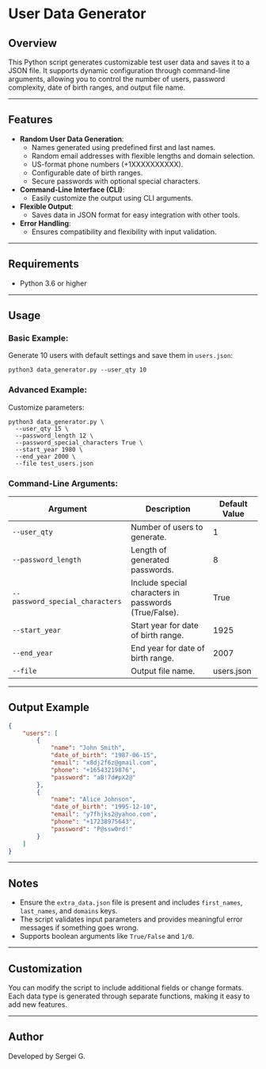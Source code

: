 # User Data Generator

## Overview
This Python script generates customizable test user data and saves it to a JSON file. It supports dynamic configuration through command-line arguments, allowing you to control the number of users, password complexity, date of birth ranges, and output file name.

---

## Features
- **Random User Data Generation**:
  - Names generated using predefined first and last names.
  - Random email addresses with flexible lengths and domain selection.
  - US-format phone numbers (+1XXXXXXXXXX).
  - Configurable date of birth ranges.
  - Secure passwords with optional special characters.
- **Command-Line Interface (CLI)**:
  - Easily customize the output using CLI arguments.
- **Flexible Output**:
  - Saves data in JSON format for easy integration with other tools.
- **Error Handling**:
  - Ensures compatibility and flexibility with input validation.

---

## Requirements
- Python 3.6 or higher

---

## Usage

### Basic Example:
Generate 10 users with default settings and save them in `users.json`:
```
python3 data_generator.py --user_qty 10
```

### Advanced Example:
Customize parameters:
```
python3 data_generator.py \
  --user_qty 15 \
  --password_length 12 \
  --password_special_characters True \
  --start_year 1980 \
  --end_year 2000 \
  --file test_users.json
```

### Command-Line Arguments:
| Argument                         | Description                                                        | Default Value         |
|----------------------------------|--------------------------------------------------------------------|-----------------------|
| `--user_qty`                     | Number of users to generate.                                       | 1                     |
| `--password_length`              | Length of generated passwords.                                     | 8                     |
| `--password_special_characters`  | Include special characters in passwords (True/False).              | True                  |
| `--start_year`                   | Start year for date of birth range.                                | 1925                  |
| `--end_year`                     | End year for date of birth range.                                  | 2007                  |
| `--file`                         | Output file name.                                                  | users.json            |

---

## Output Example
```json
{
    "users": [
        {
            "name": "John Smith",
            "date_of_birth": "1987-06-15",
            "email": "x8dj2f6z@gmail.com",
            "phone": "+16543219876",
            "password": "aB!7d#pX2@"
        },
        {
            "name": "Alice Johnson",
            "date_of_birth": "1995-12-10",
            "email": "y7fhjks2@yahoo.com",
            "phone": "+17238975643",
            "password": "P@ssw0rd!"
        }
    ]
}
```

---

## Notes
- Ensure the `extra_data.json` file is present and includes `first_names`, `last_names`, and `domains` keys.
- The script validates input parameters and provides meaningful error messages if something goes wrong.
- Supports boolean arguments like `True/False` and `1/0`.

---

## Customization
You can modify the script to include additional fields or change formats. Each data type is generated through separate functions, making it easy to add new features.

---

## Author
Developed by Sergei G.